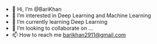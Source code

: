 - 👋 Hi, I’m @BariKhan
- 👀 I’m interested in Deep Learning and Machine Learning
- 🌱 I’m currently learning Deep Learning
- 💞️ I’m looking to collaborate on ...
- 📫 How to reach me barikhan2911@gmail.com

<!---
BariKhan/BariKhan is a ✨ special ✨ repository because its `README.md` (this file) appears on your GitHub profile.
You can click the Preview link to take a look at your changes.
--->
